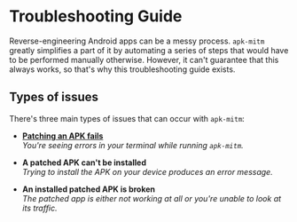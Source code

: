 # Troubleshooting Guide

Reverse-engineering Android apps can be a messy process. `apk-mitm` greatly simplifies a part of it by automating a series of steps that would have to be performed manually otherwise. However, it can't guarantee that this always works, so that's why this troubleshooting guide exists.

## Types of issues

There's three main types of issues that can occur with `apk-mitm`:

- [**Patching an APK fails**](./patching-fails.md)
  <br>_You're seeing errors in your terminal while running `apk-mitm`._

- **A patched APK can't be installed**
  <br>_Trying to install the APK on your device produces an error message._

- **An installed patched APK is broken**
  <br>_The patched app is either not working at all or you're unable to look at its traffic._
